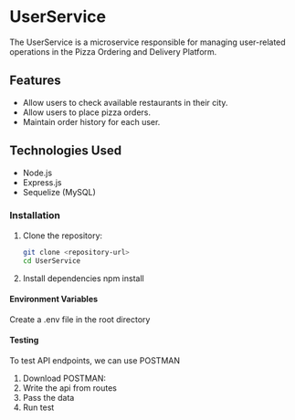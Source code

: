 # UserService

The UserService is a microservice responsible for managing user-related operations in the Pizza Ordering and Delivery Platform.

## Features

- Allow users to check available restaurants in their city.
- Allow users to place pizza orders.
- Maintain order history for each user.


## Technologies Used

- Node.js
- Express.js
- Sequelize (MySQL)

### Installation

1. Clone the repository:

   ```bash
   git clone <repository-url>
   cd UserService

2. Install dependencies
    npm install

#### Environment Variables

Create a .env file in the root directory 

#### Testing

To test API endpoints, we can use POSTMAN

1. Download POSTMAN:
2. Write the api from routes
3. Pass the data
4. Run test